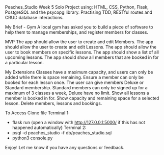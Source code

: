 Peaches_Studio
Week 5 Solo Project using: HTML, CSS, Python, Flask, PostgreSQL and the psycopg library. Practising TDD, RESTful routes and CRUD database interactions.

My Brief - Gym
A local gym has asked you to build a piece of software to help them to manage memberships, and register members for classes.

MVP
The app should allow the user to create and edit Members.
The app should allow the user to create and edit Lessons.
The app should allow the user to book members on specific lessons.
The app should show a list of all upcoming lessons.
The app should show all members that are booked in for a particular lesson.

My Extensions
Classes have a maximum capacity, and users can only be added while there is space remaining.
Ensure a member can only be booked for each lesson once.
The user can give members Deluxe or Standard membership. Standard members can only be signed up for a maximum of 3 classes a week, Deluxe have no limit.
Show all lessons a member is booked in for.
Show capacity and remaining space for a selected lesson.
Delete members, lessons and bookings.

To Access
Clone file
Terminal 1: 
- flask run (open a window with http://127.0.0.1:5000/ if this has not happened automatically)
Terminal 2:
- psql -d peaches_studio -f db/peaches_studio.sql
- python3 console.py

Enjoy! Let me know if you have any questions or feedback.
